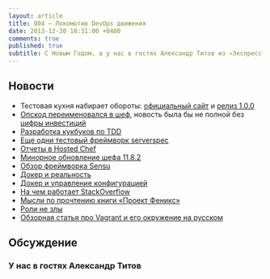 ```yaml
---
layout: article
title: 004 — Локомотив DevOps движения
date: 2013-12-30 18:31:00 +0400
comments: true
published: true
subtitle: С Новым Годом, а у нас в гостях Александр Титов из «Экспресс 42»
---
```


## Новости

* Тестовая кухня набирает обороты: [официальный сайт](http://kitchen.ci/) и [релиз 1.0.0](http://www.getchef.com/blog/2013/12/03/announcing-the-release-of-test-kitchen-1-0-0/)
* [Опскод переименовался в шеф](http://www.getchef.com/blog/2013/12/09/chef-the-company-formerly-known-as-opscode/),
  новость была бы не полной без [цифры инвестиций](http://www.getchef.com/blog/2013/12/09/big-day-for-chef/)
* [Разработка кукбуков по TDD](http://leopard.in.ua/2013/12/01/chef-and-tdd/)
* [Еще одни тестовый фреймворк serverspec](http://serverspec.org/)
* [Отчеты в Hosted Chef](http://www.getchef.com/blog/2013/12/05/announcing-the-release-of-management-console-and-reporting-1-0-0-for-enterprise-chef/)
* [Минорное обновление шефа 11.8.2](http://www.getchef.com/blog/2013/12/06/release-chef-client-10-30-2-11-8-2-mixlib-shellout-1-3-0/)
* [Обзор фреймворка Sensu](http://habrahabr.ru/post/205804/)
* [Докер и реальность](http://www.krisbuytaert.be/blog/docker-vs-reality-0-1)
* [Докер и управление конфигурацией](http://kartar.net/2013/11/docker-and-configuration-management/)
* [На чем работает StackOverflow](http://nickcraver.com/blog/2013/11/22/what-it-takes-to-run-stack-overflow/)
* [Мысли по прочтению книги «Проект Феникс»](http://www.agilesysadmin.net/phoenix-project-thoughts)
* [Роли не злы](http://www.getchef.com/blog/2013/11/19/chef-roles-arent-evil/)
* [Обзорная статья про Vagrant и его окружение на русском](http://habrahabr.ru/company/express42/blog/206768/)

## Обсуждение

### У нас в гостях Александр Титов
